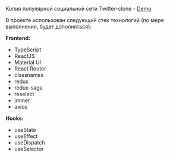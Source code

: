 Копия популярной социальной сети Twitter-clone - [Demo](https://react-twitter-clone-gules.vercel.app/)

В проекте использован следующий стек технологий (по мере выполнения, будет дополняться):

**Frontend:**

-   TypeScript
-   ReactJS
-   Material UI
-   React Router
-   classnames
-   redux
-   redux-saga
-   reselect
-   immer
-   axios

**Hooks:**

-   useState
-   useEffect
-   useDispatch
-   useSelector
